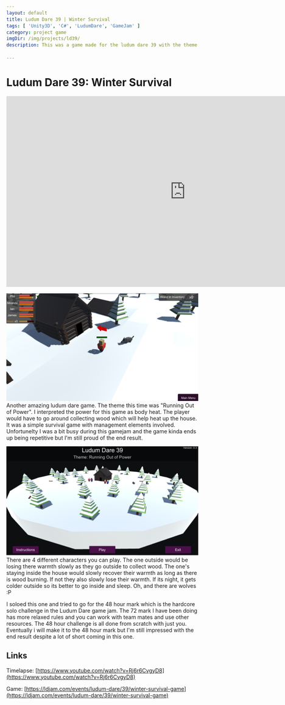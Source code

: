 ```yaml
---
layout: default
title: Ludum Dare 39 | Winter Survival
tags: [ 'Unity3D', 'C#', 'LudumDare', 'GameJam' ]
category: project game
imgDir: /img/projects/ld39/
description: This was a game made for the ludum dare 39 with the theme "Losing Energy". My interpretation of losing energy in this case was body heat. In this game there are four survivals in some winter scenario. You have to play and manage each one of them sending one out to collect wood for the fire. And there are wolves :)

---
```



Ludum Dare 39: Winter Survival
================

<iframe width="940" height="500" src="https://www.youtube-nocookie.com/embed/3G6aI9B2rQQ?showinfo=0" frameborder="0" allowfullscreen></iframe>

<div class="content-spacing"></div>
<div class="content-spacing"></div>


![Picture](/img/projects/ld39/1.png)
Another amazing ludum dare game. The theme this time was "Running Out of Power". I interpreted the power for this game as body heat.  The player would have to go around collecting wood which will help heat up the house. It was a simple survival game with management elements involved. Unfortunelty I was a bit busy during this gamejam and the game kinda ends up being repetitive but I'm still proud of the end result.

![Picture](/img/projects/ld39/2.png)
There are 4 different characters you can play. The one outside would be losing there warmth slowly as they go outside to collect wood. The one's staying inside the house would slowly recover their warmth as long as there is wood burning. If not they also slowly lose their warmth. If its night, it gets colder outside so its better to go inside and sleep. Oh, and there are wolves :P

I soloed this one and tried to go for the 48 hour mark which is the hardcore solo challenge in the Ludum Dare game jam. The 72 mark I have been doing has more relaxed rules and you can work with team mates and use other resources. The 48 hour challenge is all done from scratch with just you. Eventually i will make it to the 48 hour mark but I'm still impressed with the end result despite a lot of short coming in this one.


Links
-----

Timelapse: [https://www.youtube.com/watch?v=Rj6r6CvgyD8](https://www.youtube.com/watch?v=Rj6r6CvgyD8)

Game: [https://ldjam.com/events/ludum-dare/39/winter-survival-game](https://ldjam.com/events/ludum-dare/39/winter-survival-game)
